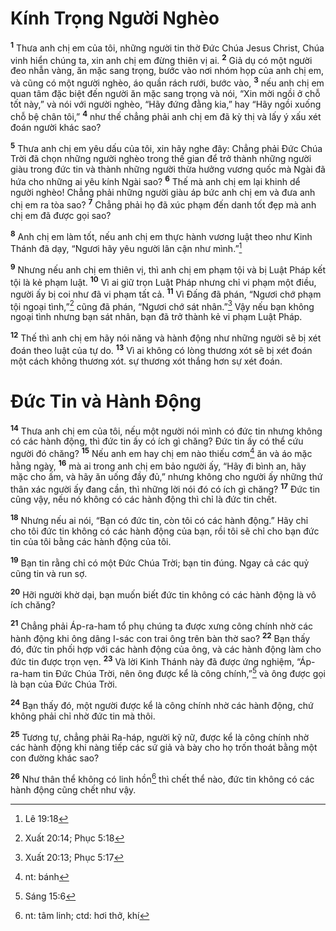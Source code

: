 # Kính Trọng Người Nghèo
<sup><b>1</b></sup> Thưa anh chị em của tôi, những người tin thờ Đức Chúa Jesus Christ, Chúa vinh hiển chúng ta, xin anh chị em đừng thiên vị ai. <sup><b>2</b></sup> Giả dụ có một người đeo nhẫn vàng, ăn mặc sang trọng, bước vào nơi nhóm họp của anh chị em, và cũng có một người nghèo, áo quần rách rưới, bước vào, <sup><b>3</b></sup> nếu anh chị em quan tâm đặc biệt đến người ăn mặc sang trọng và nói, “Xin mời ngồi ở chỗ tốt này,” và nói với người nghèo, “Hãy đứng đằng kia,” hay “Hãy ngồi xuống chỗ bệ chân tôi,” <sup><b>4</b></sup> như thế chẳng phải anh chị em đã kỳ thị và lấy ý xấu xét đoán người khác sao?

<sup><b>5</b></sup> Thưa anh chị em yêu dấu của tôi, xin hãy nghe đây: Chẳng phải Đức Chúa Trời đã chọn những người nghèo trong thế gian để trở thành những người giàu trong đức tin và thành những người thừa hưởng vương quốc mà Ngài đã hứa cho những ai yêu kính Ngài sao? <sup><b>6</b></sup> Thế mà anh chị em lại khinh dể người nghèo! Chẳng phải những người giàu áp bức anh chị em và đưa anh chị em ra tòa sao? <sup><b>7</b></sup> Chẳng phải họ đã xúc phạm đến danh tốt đẹp mà anh chị em đã được gọi sao?

<sup><b>8</b></sup> Anh chị em làm tốt, nếu anh chị em thực hành vương luật theo như Kinh Thánh đã dạy, “Ngươi hãy yêu người lân cận như mình.”[^1-5c1c1547-f326-4ade-92ec-907766ace7c2]

<sup><b>9</b></sup> Nhưng nếu anh chị em thiên vị, thì anh chị em phạm tội và bị Luật Pháp kết tội là kẻ phạm luật. <sup><b>10</b></sup> Vì ai giữ trọn Luật Pháp nhưng chỉ vi phạm một điều, người ấy bị coi như đã vi phạm tất cả. <sup><b>11</b></sup> Vì Đấng đã phán, “Ngươi chớ phạm tội ngoại tình,”[^2-5c1c1547-f326-4ade-92ec-907766ace7c2] cũng đã phán, “Ngươi chớ sát nhân.”[^3-5c1c1547-f326-4ade-92ec-907766ace7c2] Vậy nếu bạn không ngoại tình nhưng bạn sát nhân, bạn đã trở thành kẻ vi phạm Luật Pháp.

<sup><b>12</b></sup> Thế thì anh chị em hãy nói năng và hành động như những người sẽ bị xét đoán theo luật của tự do. <sup><b>13</b></sup> Vì ai không có lòng thương xót sẽ bị xét đoán một cách không thương xót. sự thương xót thắng hơn sự xét đoán.

# Đức Tin và Hành Động
<sup><b>14</b></sup> Thưa anh chị em của tôi, nếu một người nói mình có đức tin nhưng không có các hành động, thì đức tin ấy có ích gì chăng? Đức tin ấy có thể cứu người đó chăng? <sup><b>15</b></sup> Nếu anh em hay chị em nào thiếu cơm[^4-5c1c1547-f326-4ade-92ec-907766ace7c2] ăn và áo mặc hằng ngày, <sup><b>16</b></sup> mà ai trong anh chị em bảo người ấy, “Hãy đi bình an, hãy mặc cho ấm, và hãy ăn uống đầy đủ,” nhưng không cho người ấy những thứ thân xác người ấy đang cần, thì những lời nói đó có ích gì chăng? <sup><b>17</b></sup> Đức tin cũng vậy, nếu nó không có các hành động thì chỉ là đức tin chết.

<sup><b>18</b></sup> Nhưng nếu ai nói, “Bạn có đức tin, còn tôi có các hành động.” Hãy chỉ cho tôi đức tin không có các hành động của bạn, rồi tôi sẽ chỉ cho bạn đức tin của tôi bằng các hành động của tôi.

<sup><b>19</b></sup> Bạn tin rằng chỉ có một Đức Chúa Trời; bạn tin đúng. Ngay cả các quỷ cũng tin và run sợ.

<sup><b>20</b></sup> Hỡi người khờ dại, bạn muốn biết đức tin không có các hành động là vô ích chăng?

<sup><b>21</b></sup> Chẳng phải Áp-ra-ham tổ phụ chúng ta được xưng công chính nhờ các hành động khi ông dâng I-sác con trai ông trên bàn thờ sao? <sup><b>22</b></sup> Bạn thấy đó, đức tin phối hợp với các hành động của ông, và các hành động làm cho đức tin được trọn vẹn. <sup><b>23</b></sup> Và lời Kinh Thánh này đã được ứng nghiệm, “Áp-ra-ham tin Đức Chúa Trời, nên ông được kể là công chính,”[^5-5c1c1547-f326-4ade-92ec-907766ace7c2] và ông được gọi là bạn của Đức Chúa Trời.

<sup><b>24</b></sup> Bạn thấy đó, một người được kể là công chính nhờ các hành động, chứ không phải chỉ nhờ đức tin mà thôi.

<sup><b>25</b></sup> Tương tự, chẳng phải Ra-háp, người kỹ nữ, được kể là công chính nhờ các hành động khi nàng tiếp các sứ giả và bày cho họ trốn thoát bằng một con đường khác sao?

<sup><b>26</b></sup> Như thân thể không có linh hồn[^6-5c1c1547-f326-4ade-92ec-907766ace7c2] thì chết thể nào, đức tin không có các hành động cũng chết như vậy.

[^1-5c1c1547-f326-4ade-92ec-907766ace7c2]: Lê 19:18
[^2-5c1c1547-f326-4ade-92ec-907766ace7c2]: Xuất 20:14; Phục 5:18
[^3-5c1c1547-f326-4ade-92ec-907766ace7c2]: Xuất 20:13; Phục 5:17
[^4-5c1c1547-f326-4ade-92ec-907766ace7c2]: nt: bánh
[^5-5c1c1547-f326-4ade-92ec-907766ace7c2]: Sáng 15:6
[^6-5c1c1547-f326-4ade-92ec-907766ace7c2]: nt: tâm linh; ctd: hơi thở, khí
